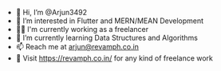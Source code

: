 - 👋 Hi, I’m @Arjun3492
- 👀 I’m interested in Flutter and MERN/MEAN Development
- 👨‍🏭 I'm currently working as a freelancer
- 🌱 I’m currently learning Data Structures and Algorithms
- 📫 Reach me at arjun@revamph.co.in 
- 🧠 Visit https://revamph.co.in/ for any kind of freelance work 

<!---
Arjun3492/Arjun3492 is a ✨ special ✨ repository because its `README.md` (this file) appears on your GitHub profile.
You can click the Preview link to take a look at your changes.
--->
